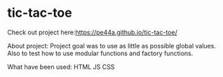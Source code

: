 # tic-tac-toe

Check out project here:https://pe44a.github.io/tic-tac-toe/

About project: Project goal was to use as little as possible global values. Also to test how to use modular functions and factory functions.

What have been used: HTML JS CSS